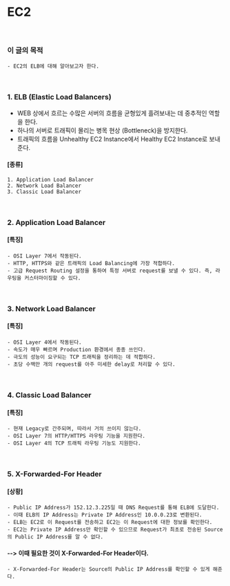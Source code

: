 # EC2
<br/>

### 이 글의 목적
    - EC2의 ELB에 대해 알아보고자 한다.
<br/>

### 1. ELB (Elastic Load Balancers)
- WEB 상에서 흐르는 수많은 서버의 흐름을 균형있게 흘려보내는 데 중추적인 역할을 한다.
- 하나의 서버로 트래픽이 몰리는 병목 현상 (Bottleneck)을 방지한다.
- 트래픽의 흐름을 Unhealthy EC2 Instance에서 Healthy EC2 Instance로 보내준다.
#### [종류]
```plaintext
1. Application Load Balancer
2. Network Load Balancer
3. Classic Load Balancer
```
<br/>

### 2. Application Load Balancer
#### [특징]
```plaintext
- OSI Layer 7에서 작동된다.
- HTTP, HTTPS와 같은 트래픽의 Load Balancing에 가장 적합하다.
- 고급 Request Routing 설정을 통하여 특정 서버로 request를 보낼 수 있다. 즉, 라우팅을 커스터마이징할 수 있다.
```
<br/>

### 3. Network Load Balancer
#### [특징]
```plaintext
- OSI Layer 4에서 작동된다.
- 속도가 매우 빠르며 Production 환경에서 종종 쓰인다.
- 극도의 성능이 요구되는 TCP 트래픽을 정리하는 데 적합하다.
- 초당 수백만 개의 request를 아주 미세한 delay로 처리할 수 있다.
```
<br/>

### 4. Classic Load Balancer
#### [특징]
```plaintext
- 현재 Legacy로 간주되며, 따라서 거의 쓰이지 않는다.
- OSI Layer 7의 HTTP/HTTPS 라우팅 기능을 지원한다.
- OSI Layer 4의 TCP 트래픽 라우팅 기능도 지원한다.
```
<br/>

### 5. X-Forwarded-For Header
#### [상황]
```plaintext
- Public IP Address가 152.12.3.225일 때 DNS Request를 통해 ELB에 도달한다.
- 이때 ELB의 IP Address는 Private IP Address인 10.0.0.23로 변환된다.
- ELB는 EC2로 이 Request를 전송하고 EC2는 이 Request에 대한 정보를 확인한다.
- EC2는 Private IP Address만 확인할 수 있으므로 Request가 최초로 전송된 Source의 Public IP Address를 알 수 없다.
```
#### --> 이때 필요한 것이 X-Forwarded-For Header이다.
    - X-Forwarded-For Header는 Source의 Public IP Address를 확인할 수 있게 해준다.
<br/>
